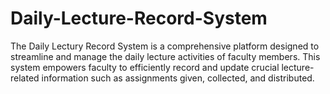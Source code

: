 # Daily-Lecture-Record-System
The Daily Lectury Record System is a comprehensive platform designed to streamline and manage the daily lecture activities of faculty members. This system empowers faculty to efficiently record and update crucial lecture-related information such as assignments given, collected, and distributed.
